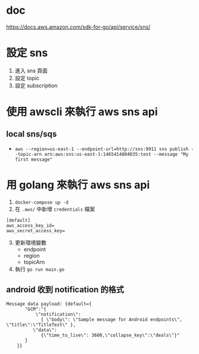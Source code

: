 # doc
https://docs.aws.amazon.com/sdk-for-go/api/service/sns/

# 設定 sns
1. 進入 sns 頁面
2. 設定 topic 
3. 設定 subscription

# 使用 awscli 來執行 aws sns api
## local sns/sqs
- `aws --region=us-east-1 --endpoint-url=http://sns:9911 sns publish --topic-arn arn:aws:sns:us-east-1:1465414804035:test --message "My first message"`

# 用 golang 來執行 aws sns api
1. `docker-compose up -d`
2. 在 `.aws/` 中新增 `credentials` 檔案
```
[default]
aws_access_key_id=
aws_secret_access_key=
```
3. 更新環境變數
    - endpoint
    - region
    - topicArn
4. 執行 `go run main.go`


## android 收到 notification 的格式

```
Message data payload: {default={
       "GCM":"{  
           \"notification\": 
             { \"body\": \"Sample message for Android endpoints\", \"title\":\"TitleTest\" },
          \"data\":
             {\"time_to_live\": 3600,\"collapse_key\":\"deals\"}"
       }
    }}
```